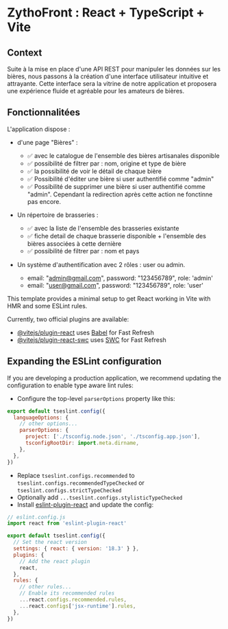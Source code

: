 # ZythoFront : React + TypeScript + Vite

## Context 
Suite à la mise en place d'une API REST pour manipuler les données sur les bières, nous passons à la création d'une interface utilisateur intuitive et attrayante. Cette interface sera la vitrine de notre application et proposera une expérience fluide et agréable pour les amateurs de bières.

## Fonctionnalitées
L'application dispose :
- d'une page "Bières" : 
  - ✅ avec le catalogue de l'ensemble des bières artisanales disponible
  - ✅ possibilité de filtrer par : nom, origine et type de bière
  - ✅ la possibilité de voir le détail de chaque bière 
  - ✅ Possibilité d'éditer une bière si user authentifié comme "admin"
  - ✅ Possibilité de supprimer une bière si user authentifié comme "admin". Cependant la redirection après cette action ne fonctinne pas encore.

- Un répertoire de brasseries :
  - ✅ avec la liste de l'ensemble des brasseries existante
  - ✅ fiche detail de chaque brasserie disponible + l'ensemble des bières associées à cette dernière 
  - ✅ possibilité de filtrer par : nom et pays

- Un système d'authentification avec 2 rôles : user ou admin.
  - email: "admin@gmail.com", password: "123456789", role: 'admin'
  - email: "user@gmail.com", password: "123456789", role: 'user'

This template provides a minimal setup to get React working in Vite with HMR and some ESLint rules.

Currently, two official plugins are available:

- [@vitejs/plugin-react](https://github.com/vitejs/vite-plugin-react/blob/main/packages/plugin-react/README.md) uses [Babel](https://babeljs.io/) for Fast Refresh
- [@vitejs/plugin-react-swc](https://github.com/vitejs/vite-plugin-react-swc) uses [SWC](https://swc.rs/) for Fast Refresh

## Expanding the ESLint configuration

If you are developing a production application, we recommend updating the configuration to enable type aware lint rules:

- Configure the top-level `parserOptions` property like this:

```js
export default tseslint.config({
  languageOptions: {
    // other options...
    parserOptions: {
      project: ['./tsconfig.node.json', './tsconfig.app.json'],
      tsconfigRootDir: import.meta.dirname,
    },
  },
})
```

- Replace `tseslint.configs.recommended` to `tseslint.configs.recommendedTypeChecked` or `tseslint.configs.strictTypeChecked`
- Optionally add `...tseslint.configs.stylisticTypeChecked`
- Install [eslint-plugin-react](https://github.com/jsx-eslint/eslint-plugin-react) and update the config:

```js
// eslint.config.js
import react from 'eslint-plugin-react'

export default tseslint.config({
  // Set the react version
  settings: { react: { version: '18.3' } },
  plugins: {
    // Add the react plugin
    react,
  },
  rules: {
    // other rules...
    // Enable its recommended rules
    ...react.configs.recommended.rules,
    ...react.configs['jsx-runtime'].rules,
  },
})
```

